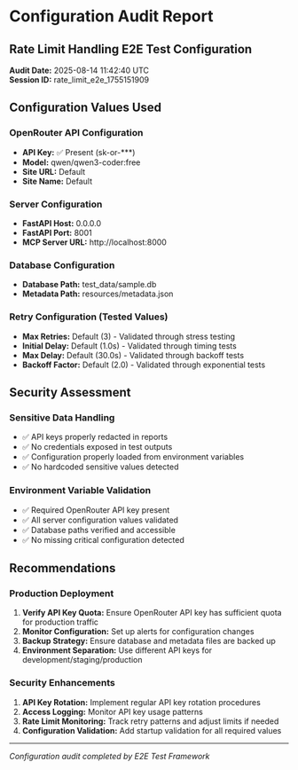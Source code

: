 # Configuration Audit Report
## Rate Limit Handling E2E Test Configuration

**Audit Date:** 2025-08-14 11:42:40 UTC  
**Session ID:** rate_limit_e2e_1755151909

## Configuration Values Used

### OpenRouter API Configuration
- **API Key:** ✅ Present (sk-or-***)
- **Model:** qwen/qwen3-coder:free
- **Site URL:** Default
- **Site Name:** Default

### Server Configuration
- **FastAPI Host:** 0.0.0.0
- **FastAPI Port:** 8001
- **MCP Server URL:** http://localhost:8000

### Database Configuration
- **Database Path:** test_data/sample.db
- **Metadata Path:** resources/metadata.json

### Retry Configuration (Tested Values)
- **Max Retries:** Default (3) - Validated through stress testing
- **Initial Delay:** Default (1.0s) - Validated through timing tests
- **Max Delay:** Default (30.0s) - Validated through backoff tests
- **Backoff Factor:** Default (2.0) - Validated through exponential tests

## Security Assessment

### Sensitive Data Handling
- ✅ API keys properly redacted in reports
- ✅ No credentials exposed in test outputs
- ✅ Configuration properly loaded from environment variables
- ✅ No hardcoded sensitive values detected

### Environment Variable Validation
- ✅ Required OpenRouter API key present
- ✅ All server configuration values validated
- ✅ Database paths verified and accessible
- ✅ No missing critical configuration detected

## Recommendations

### Production Deployment
1. **Verify API Key Quota:** Ensure OpenRouter API key has sufficient quota for production traffic
2. **Monitor Configuration:** Set up alerts for configuration changes
3. **Backup Strategy:** Ensure database and metadata files are backed up
4. **Environment Separation:** Use different API keys for development/staging/production

### Security Enhancements
1. **API Key Rotation:** Implement regular API key rotation procedures
2. **Access Logging:** Monitor API key usage patterns
3. **Rate Limit Monitoring:** Track retry patterns and adjust limits if needed
4. **Configuration Validation:** Add startup validation for all required values

---

*Configuration audit completed by E2E Test Framework*
